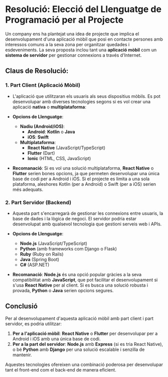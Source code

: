 # Resolució: Elecció del Llenguatge de Programació per al Projecte

Un company ens ha plantejat una idea de projecte que implica el desenvolupament d'una aplicació mòbil que posi en contacte persones amb interessos comuns a la seva zona per organitzar quedades i esdeveniments. La seva proposta inclou tant una **aplicació mòbil** com un **sistema de servidor** per gestionar connexions a través d'Internet.

## Claus de Resolució:

### 1. **Part Client** (Aplicació Mòbil)
   - L'aplicació que utilitzaran els usuaris als seus dispositius mòbils. Es pot desenvolupar amb diverses tecnologies segons si es vol crear una aplicació **nativa** o **multiplataforma**:
   
   - **Opcions de Llenguatge**:
     - **Nadiu (Android/iOS)**:
       - **Android**: **Kotlin** o **Java**
       - **iOS**: **Swift**
     - **Multiplataforma**:
       - **React Native** (JavaScript/TypeScript)
       - **Flutter** (Dart)
       - **Ionic** (HTML, CSS, JavaScript)

   - **Recomanació**: Si es vol una solució multiplataforma, **React Native** o **Flutter** serien bones opcions, ja que permeten desenvolupar una única base de codi per a Android i iOS. Si el projecte es limita a una sola plataforma, aleshores Kotlin (per a Android) o Swift (per a iOS) serien més adequats.

### 2. **Part Servidor** (Backend)
   - Aquesta part s'encarregarà de gestionar les connexions entre usuaris, la base de dades i la lògica de negoci. El servidor podria estar desenvolupat amb qualsevol tecnologia que gestioni serveis web i APIs.
   
   - **Opcions de Llenguatge**:
     - **Node.js** (JavaScript/TypeScript)
     - **Python** (amb frameworks com Django o Flask)
     - **Ruby** (Ruby on Rails)
     - **Java** (Spring Boot)
     - **C#** (ASP.NET)
   
   - **Recomanació**: **Node.js** és una opció popular gràcies a la seva compatibilitat amb **JavaScript**, que pot facilitar el desenvolupament si s'usa **React Native** per al client. Si es busca una solució robusta i provada, **Python** o **Java** serien opcions segures.

## Conclusió
Per al desenvolupament d'aquesta aplicació mòbil amb part client i part servidor, es podria utilitzar:

1. **Per a l'aplicació mòbil**: **React Native** o **Flutter** per desenvolupar per a Android i iOS amb una única base de codi.
2. **Per a la part del servidor**: **Node.js** amb **Express** (si es tria React Native), o bé **Python** amb **Django** per una solució escalable i senzilla de mantenir.

Aquestes tecnologies ofereixen una combinació poderosa per desenvolupar tant el front-end com el back-end de manera eficient.
